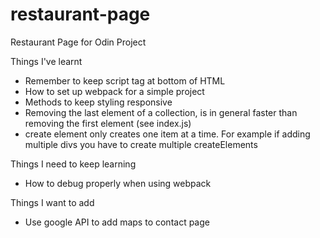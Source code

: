 # restaurant-page
Restaurant Page for Odin Project

Things I've learnt
- Remember to keep script tag at bottom of HTML
- How to set up webpack for a simple project
- Methods to keep styling responsive
- Removing the last element of a collection, is in general faster than removing the first element (see index.js)
- create element only creates one item at a time. For example if adding multiple divs you have to create multiple createElements

Things I need to keep learning
- How to debug properly when using webpack

Things I want to add 
- Use google API to add maps to contact page